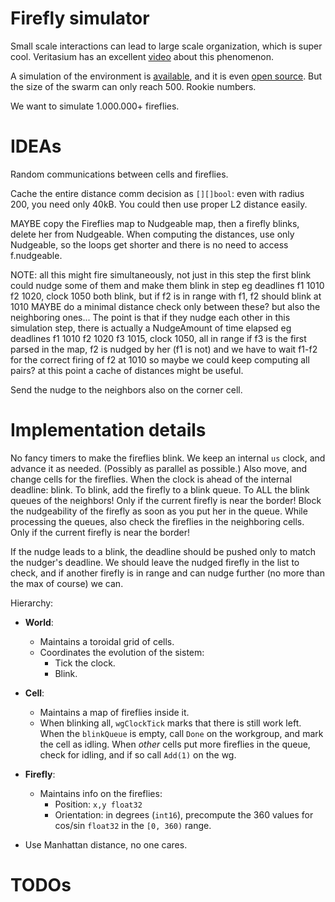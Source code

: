 # Firefly simulator

Small scale interactions can lead to large scale organization,
which is super cool.
Veritasium has an excellent
[video](https://www.youtube.com/watch?v=t-_VPRCtiUg)
about this phenomenon.

A simulation of the environment is
[available](https://ncase.me/fireflies/),
and it is even
[open source](https://github.com/ncase/fireflies).
But the size of the swarm can only reach 500.
Rookie numbers.

We want to simulate 1.000.000+ fireflies.

# IDEAs

Random communications between cells and fireflies.

Cache the entire distance comm decision as `[][]bool`:
even with radius 200, you need only 40kB.
You could then use proper L2 distance easily.

MAYBE copy the Fireflies map to Nudgeable map,
then a firefly blinks, delete her from Nudgeable.
When computing the distances, use only Nudgeable,
so the loops get shorter and there is no need to access f.nudgeable.


NOTE: all this might fire simultaneously, not just in this step
the first blink could nudge some of them and make them blink in step
eg deadlines f1 1010 f2 1020, clock 1050
both blink, but if f2 is in range with f1, f2 should blink at 1010
MAYBE do a minimal distance check only between these?
but also the neighboring ones...
The point is that if they nudge each other in this simulation step,
there is actually a NudgeAmount of time elapsed
eg deadlines f1 1010 f2 1020 f3 1015, clock 1050, all in range
if f3 is the first parsed in the map, f2 is nudged by her (f1 is not)
and we have to wait f1-f2 for the correct firing of f2 at 1010
so maybe we could keep computing all pairs?
at this point a cache of distances might be useful.

Send the nudge to the neighbors also on the corner cell.

# Implementation details

No fancy timers to make the fireflies blink.
We keep an internal `us` clock, and advance it as needed.
(Possibly as parallel as possible.)
Also move, and change cells for the fireflies.
When the clock is ahead of the internal deadline: blink.
To blink, add the firefly to a blink queue.
To ALL the blink queues of the neighbors!
    Only if the current firefly is near the border!
Block the nudgeability of the firefly as soon as you put her in the queue.
While processing the queues, also check the fireflies in the neighboring cells.
    Only if the current firefly is near the border!

If the nudge leads to a blink,
the deadline should be pushed only to match the nudger's deadline.
We should leave the nudged firefly in the list to check,
and if another firefly is in range and can nudge further
(no more than the max of course)
we can.

Hierarchy:

* **World**:
    * Maintains a toroidal grid of cells.
    * Coordinates the evolution of the sistem:
        * Tick the clock.
        * Blink.
* **Cell**:
    * Maintains a map of fireflies inside it.
    * When blinking all, `wgClockTick` marks that there is still work left.
        When the `blinkQueue` is empty, call `Done` on the workgroup,
        and mark the cell as idling.
        When *other* cells put more fireflies in the queue,
        check for idling, and if so call `Add(1)` on the wg.
* **Firefly**:
    * Maintains info on the fireflies:
        * Position: `x,y float32`
        * Orientation: in degrees (`int16`),
            precompute the 360 values for cos/sin `float32` in the `[0, 360)` range.

* Use Manhattan distance, no one cares.

# TODOs
